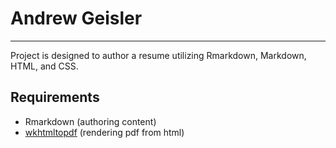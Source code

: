 # Andrew Geisler

----

Project is designed to author a resume utilizing Rmarkdown, Markdown, HTML, and CSS.

## Requirements

- Rmarkdown (authoring content)
- [wkhtmltopdf](https://wkhtmltopdf.org/) (rendering pdf from html)
